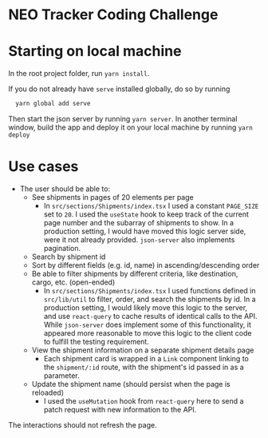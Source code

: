 # NEO Tracker Coding Challenge

# Starting on local machine

In the root project folder, run `yarn install`.

If you do not already have `serve` installed globally, do so by running

```bash
  yarn global add serve
```

Then start the json server by running `yarn server`. In another terminal window, build the app and deploy it on your local machine by running `yarn deploy`

# Use cases

- The user should be able to:
  - See shipments in pages of 20 elements per page
    - In `src/sections/Shipments/index.tsx` I used a constant `PAGE_SIZE` set to `20`. I used the `useState` hook to keep track of the current page number and the subarray of shipments to show. In a production setting, I would have moved this logic server side, were it not already provided. `json-server` also implements pagination.
  - Search by shipment id
  - Sort by different fields (e.g. id, name) in ascending/descending order
  - Be able to filter shipments by different criteria, like destination, cargo, etc. (open-ended)
    - In `src/sections/Shipments/index.tsx` I used functions defined in `src/lib/util` to filter, order, and search the shipments by id. In a production setting, I would likely move this logic to the server, and use `react-query` to cache results of identical calls to the API. While `json-server` does implement some of this functionality, it appeared more reasonable to move this logic to the client code to fulfill the testing requirement.
  - View the shipment information on a separate shipment details page
    - Each shipment card is wrapped in a `Link` component linking to the `shipment/:id` route, with the shipment's id passed in as a parameter.
  - Update the shipment name (should persist when the page is reloaded)
    - I used the `useMutation` hook from `react-query` here to send a patch request with new information to the API.

The interactions should not refresh the page.
